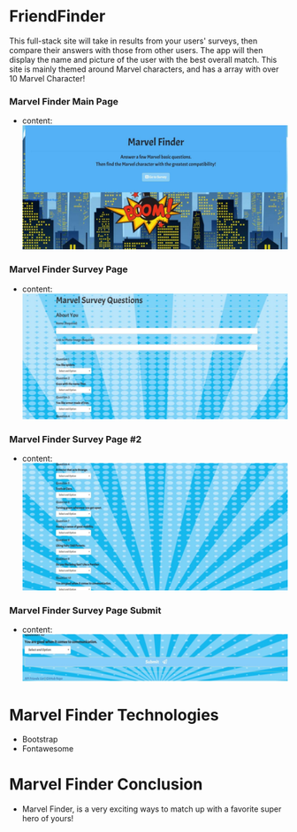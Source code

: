 # FriendFinder
This full-stack site will take in results from your users' surveys, then compare their answers with those from other users. The app will then display the name and picture of the user with the best overall match. This site is mainly themed around Marvel characters, and has a array with over 10 Marvel Character!

### Marvel Finder Main Page
- content: 
![alt text](https://github.com/JohnnyMeloCareer/FriendFinder/blob/master/public/assets/images/Marvel%20Finder%20Home%20Page.jpg?raw=true)

### Marvel Finder Survey Page
- content:
![alt text](https://github.com/JohnnyMeloCareer/FriendFinder/blob/master/public/assets/images/Marvel%20Finder%20Survey%20Page.jpg?raw=true)

### Marvel Finder Survey Page #2
- content:
![alt text](https://github.com/JohnnyMeloCareer/FriendFinder/blob/master/public/assets/images/Marvel%20Finder%20Survey%20Page%20%234-10.jpg?raw=true)

### Marvel Finder Survey Page Submit
- content:
![alt text](https://github.com/JohnnyMeloCareer/FriendFinder/blob/master/public/assets/images/Marvel%20Finder%20Survey%20Page%20Submit%20button.jpg)

# Marvel Finder Technologies 
- Bootstrap
- Fontawesome

# Marvel Finder Conclusion
- Marvel Finder, is a very exciting ways to match up with a favorite super hero of yours! 

